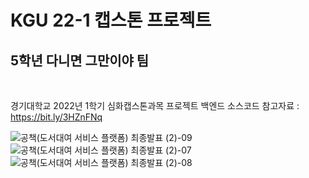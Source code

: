 # KGU 22-1 캡스톤 프로젝트

## 5학년 다니면 그만이야 팀

<br>

경기대학교 2022년 1학기 심화캡스톤과목 프로젝트 백엔드 소스코드
참고자료 : https://bit.ly/3HZnFNq

![공책(도서대여 서비스 플랫폼) 최종발표 (2)-09](https://github.com/CptBluebear/CapstoneLibrary/assets/28571717/08e1ae15-660d-4c36-a3c0-7b503bbc1a5f)
![공책(도서대여 서비스 플랫폼) 최종발표 (2)-07](https://github.com/CptBluebear/CapstoneLibrary/assets/28571717/4fec8d08-4050-4546-afe8-f7e5932f176d)
![공책(도서대여 서비스 플랫폼) 최종발표 (2)-08](https://github.com/CptBluebear/CapstoneLibrary/assets/28571717/073f8f41-e7f1-464d-b918-71752beca54c)


